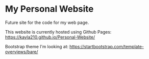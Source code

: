 # My Personal Website
Future site for the code for my web page.

This website is currently hosted using Github Pages:
https://kayla210.github.io/Personal-Website/

Bootstrap theme I'm looking at: https://startbootstrap.com/template-overviews/bare/
